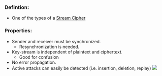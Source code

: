 ### Defintion:
- One of the types of a [Stream Cipher](Stream%20Cipher.md)
### Properties:
- Sender and receiver must be synchronized. 
	- Resynchronization is needed.
- Key-stream is independent of plaintext and ciphertext.
	- Good for confusion
- No error propagation.
- Active attacks can easily be detected (i.e. insertion, deletion, replay)
![](syncStreamCipher.png)